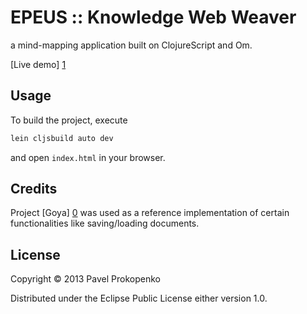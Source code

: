 # EPEUS :: Knowledge Web Weaver

a mind-mapping application built on ClojureScript and Om.

[Live demo] [1]

## Usage

To build the project, execute

```bash
lein cljsbuild auto dev
```

and open `index.html` in your browser.

## Credits

Project [Goya] [0] was used as a reference implementation of certain functionalities like saving/loading documents.

## License

Copyright © 2013 Pavel Prokopenko

Distributed under the Eclipse Public License either version 1.0.

[0]: https://github.com/jackschaedler/goya
[1]: http://propan.github.io/epeus/